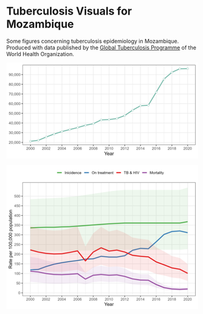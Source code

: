 # Tuberculosis Visuals for Mozambique
Some figures concerning tuberculosis epidemiology in Mozambique. Produced with data published by the [Global Tuberculosis Programme](https://www.who.int/teams/global-tuberculosis-programme/data) of the World Health Organization.

![alt text for screen readers](/figures/plot_noti.png "Evolution of TB notifications in Mozambique")

![alt text for screen readers](/figures/plot_tb_evol.png "TB evolution in Mozambique")
